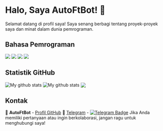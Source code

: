 # Halo, Saya AutoFtBot! 👋

Selamat datang di profil saya! Saya senang berbagi tentang proyek-proyek saya dan minat dalam dunia pemrograman.

## Bahasa Pemrograman
<p>
  <img src="https://img.shields.io/badge/Python-3776AB?style=for-the-badge&logo=python&logoColor=white" />
  <img src="https://img.shields.io/badge/HTML5-E34F26?style=for-the-badge&logo=html5&logoColor=white" />
  <img src="https://img.shields.io/badge/CSS3-1572B6?style=for-the-badge&logo=css3&logoColor=white" />
  <img src="https://img.shields.io/badge/JavaScript-323330?style=for-the-badge&logo=javascript&logoColor=F7DF1E" />
</p>

## Statistik GitHub
<img align="center" src="https://github-readme-streak-stats.herokuapp.com?user=AutoFtBot&theme=vue-dark&hide_border=true&date_format=M%20j%5B%2C%20Y%5D" alt="My github stats" />

<img align="center" src="https://github-readme-stats.vercel.app/api?username=AutoFtBot&show_icons=true&include_all_commits=true&theme=cobalt&hide_border=true" alt="My github stats" /> 

<img align="center" src="https://github-readme-stats.vercel.app/api/top-langs/?username=AutoFtBot&layout=compact&theme=cobalt&hide_border=true" />

## Kontak
👤 **AutoFtBot** - [Profil GitHub](https://github.com/AutoFtBot)
💌 [Telegram](https://t.me/YourTelegramUsername) - [![Telegram Badge](https://img.shields.io/badge/-Telegram-0088cc?style=flat-square&logo=Telegram&logoColor=white&link=https://t.me/YourTelegramUsername)](https://t.me/YourTelegramUsername)
Jika Anda memiliki pertanyaan atau ingin berkolaborasi, jangan ragu untuk menghubungi saya!
